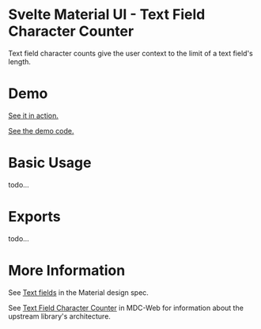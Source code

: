 # Svelte Material UI - Text Field Character Counter

Text field character counts give the user context to the limit of a text field's length.

# Demo

[See it in action.](https://sveltematerialui.com/demo/textfield)

[See the demo code.](/site/src/routes/demo/textfield/)

# Basic Usage

todo...

# Exports

todo...

# More Information

See [Text fields](https://material.io/components/text-fields) in the Material design spec.

See [Text Field Character Counter](https://github.com/material-components/material-components-web/tree/v10.0.0/packages/mdc-textfield/character-counter) in MDC-Web for information about the upstream library's architecture.
